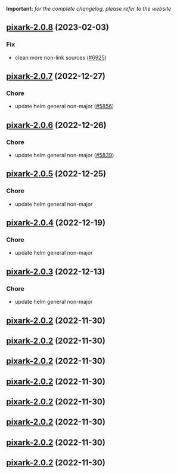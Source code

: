 **Important:**
*for the complete changelog, please refer to the website*




## [pixark-2.0.8](https://github.com/truecharts/charts/compare/pixark-2.0.7...pixark-2.0.8) (2023-02-03)

### Fix

-  clean more non-link sources ([#6925](https://github.com/truecharts/charts/issues/6925))
  
  


## [pixark-2.0.7](https://github.com/truecharts/charts/compare/pixark-2.0.6...pixark-2.0.7) (2022-12-27)

### Chore

- update helm general non-major ([#5856](https://github.com/truecharts/charts/issues/5856))
  
  


## [pixark-2.0.6](https://github.com/truecharts/charts/compare/pixark-2.0.5...pixark-2.0.6) (2022-12-26)

### Chore

- update helm general non-major ([#5839](https://github.com/truecharts/charts/issues/5839))
  
  


## [pixark-2.0.5](https://github.com/truecharts/charts/compare/pixark-2.0.4...pixark-2.0.5) (2022-12-25)

### Chore

- update helm general non-major
  
  


## [pixark-2.0.4](https://github.com/truecharts/charts/compare/pixark-2.0.3...pixark-2.0.4) (2022-12-19)

### Chore

- update helm general non-major
  
  


## [pixark-2.0.3](https://github.com/truecharts/charts/compare/pixark-2.0.2...pixark-2.0.3) (2022-12-13)

### Chore

- update helm general non-major
  
  


## [pixark-2.0.2](https://github.com/truecharts/charts/compare/pixark-2.0.1...pixark-2.0.2) (2022-11-30)




## [pixark-2.0.2](https://github.com/truecharts/charts/compare/pixark-2.0.1...pixark-2.0.2) (2022-11-30)




## [pixark-2.0.2](https://github.com/truecharts/charts/compare/pixark-2.0.1...pixark-2.0.2) (2022-11-30)




## [pixark-2.0.2](https://github.com/truecharts/charts/compare/pixark-2.0.1...pixark-2.0.2) (2022-11-30)




## [pixark-2.0.2](https://github.com/truecharts/charts/compare/pixark-2.0.1...pixark-2.0.2) (2022-11-30)




## [pixark-2.0.2](https://github.com/truecharts/charts/compare/pixark-2.0.1...pixark-2.0.2) (2022-11-30)




## [pixark-2.0.2](https://github.com/truecharts/charts/compare/pixark-2.0.1...pixark-2.0.2) (2022-11-30)




## [pixark-2.0.2](https://github.com/truecharts/charts/compare/pixark-2.0.1...pixark-2.0.2) (2022-11-30)



